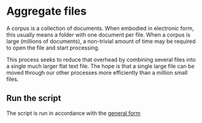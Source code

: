 # Aggregate files

A corpus is a collection of documents.
When embodied in electronic form, this usually means a folder with one document per file.
When a corpus is large (millions of documents), a non-trivial amount of time may be required to open the file and start processing.

This process seeks to reduce that overhead by combining several files into a single much larger flat text file.
The hope is that a single large file can be moved through our other processes more efficiently than a million small files.

## Run the script

The script is run in accordance with the [general form](../README.md#scripts)
